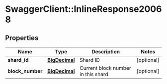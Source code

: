 # SwaggerClient::InlineResponse20068

## Properties
Name | Type | Description | Notes
------------ | ------------- | ------------- | -------------
**shard_id** | [**BigDecimal**](BigDecimal.md) | Shard ID | [optional] 
**block_number** | [**BigDecimal**](BigDecimal.md) | Current block number in this shard | [optional] 

